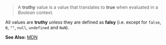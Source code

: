 > A **truthy** value is a value that translates to **true** when evaluated in a *Boolean* context.

All values are **truthy** unless they are defined as **falsy** (i.e. except for `false`, `0`, `""`, `null`, `undefined` and `NaN`).

**See Also:** [MDN](https://developer.mozilla.org/en-US/docs/Glossary/Truthy)